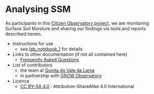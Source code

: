 # Analysing SSM
As participants in this [Citizen Observatory project](https://growobservatory.org), we are monitoring Surface Soil Moisture and sharing our findings via tools and reports described herein.

- Instructions for use
  - see [lab_notebook_1](https://github.com/ludwa6/Analysing-SSM/blob/master/lab_notebook_1.ipynb) for details
- Links to other documentation (if not all contained here)
  - [Frequently Asked Questions](/docs/faq.md)
- List of contributors
  - the team at [Quinta do Vale da Lama](https://www.valedalama.net)
  - in partnership with [GROW Observatory](https://growobservatory.org)
- Licence
  - [CC BY-SA 4.0](https://creativecommons.org/licenses/by-sa/4.0/) : Attribution-ShareAlike 4.0 International
